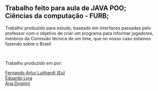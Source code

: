 <h2>Trabalho feito para aula de JAVA POO;<br>Ciências da computação - FURB;</h2>

<p> Trabalho produzido para estudo, baseado em interfaces passadas pelo professor com o objetivo de criar um programa para informar jogadores, menbros da Comissão técnica de um time, que no nosso caso estamos fazendo sobre o Brasil</p>
<br>
<p>Trabalho produzido em por:</p>
<a href="https://github.com/Fernando-Artur-Luithardt">Fernando Artur Luithardt (Eu)</a><br>
<a href="https://github.com/ZPElyra">Eduardo Lyra</a><br>
<a href="https://github.com/anadognini">Ana Dognini</a>
